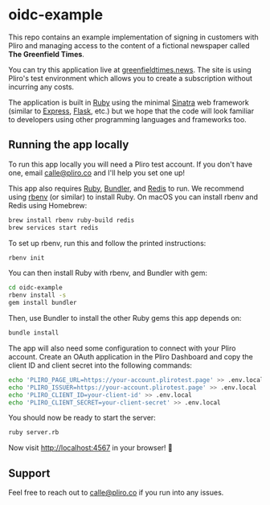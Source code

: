 # oidc-example

This repo contains an example implementation of signing in customers with Pliro
and managing access to the content of a fictional newspaper called **The
Greenfield Times**.

You can try this application live at [greenfieldtimes.news]. The site is using
Pliro's test environment which allows you to create a subscription without
incurring any costs.

[greenfieldtimes.news]: https://www.greenfieldtimes.news

The application is built in [Ruby] using the minimal [Sinatra] web framework
(similar to [Express], [Flask], etc.) but we hope that the code will look
familiar to developers using other programming languages and frameworks too.

[Ruby]: https://www.ruby-lang.org
[Sinatra]: https://sinatrarb.com
[Express]: https://expressjs.com
[Flask]: https://flask.palletsprojects.com

## Running the app locally

To run this app locally you will need a Pliro test account. If you don't have
one, email <calle@pliro.co> and I'll help you set one up!

This app also requires [Ruby], [Bundler], and [Redis] to run. We recommend using
[rbenv] (or similar) to install Ruby. On macOS you can install rbenv and Redis
using Homebrew:

[Bundler]: https://bundler.io
[Redis]: https://redis.io
[rbenv]: https://github.com/rbenv/rbenv

```sh
brew install rbenv ruby-build redis
brew services start redis
```

To set up rbenv, run this and follow the printed instructions:

``` sh
rbenv init
```

You can then install Ruby with rbenv, and Bundler with gem:

```sh
cd oidc-example
rbenv install -s
gem install bundler
```

Then, use Bundler to install the other Ruby gems this app depends on:

```sh
bundle install
```

The app will also need some configuration to connect with your Pliro account.
Create an OAuth application in the Pliro Dashboard and copy the client ID and
client secret into the following commands:

```sh
echo 'PLIRO_PAGE_URL=https://your-account.plirotest.page' >> .env.local
echo 'PLIRO_ISSUER=https://your-account.plirotest.page' >> .env.local
echo 'PLIRO_CLIENT_ID=your-client-id' >> .env.local
echo 'PLIRO_CLIENT_SECRET=your-client-secret' >> .env.local
```

You should now be ready to start the server:

```sh
ruby server.rb
```

Now visit <http://localhost:4567> in your browser! 🎉

## Support

Feel free to reach out to <calle@pliro.co> if you run into any issues.
